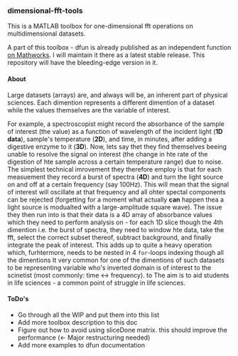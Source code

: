 ### dimensional-fft-tools
This is a MATLAB toolbox for one-dimensional fft operations on multidimensional datasets.

A part of this toolbox - dfun is already published as an independent function [on Mathworks](https://uk.mathworks.com/matlabcentral/fileexchange/63686-dfun). I will maintain it there as a latest stable release. This repository will have the bleeding-edge version in it.

#### About
Large datasets (arrays) are, and always will be, an inherent part of physical sciences.
Each dimention represents a different dimention of a dataset while the values themselves are the variable of interest.

For example, a spectroscopist might record the absorbance of the sample of interest (the value) as a function of wavelength of the incident light (**1D data**), sample's temperature (**2D**), and time, in minutes, after adding a digestive enzyme to it (**3D**).
Now, lets say thet they find themselves beeing unable to resolve the signal on interest (the change in hte rate of the digestion of hte sample across a certain temperature range) due to noise.
The simplest technical imrovement they therefore employ is that for each measuement they record a burst of spectra (**4D**) and turn the light source on and off at a certain frequency (say 100Hz).
This will mean that the signal of interest will oscillate at that frequency and all ohter spectal components can be rejected (forgetting for a moment what actually **can** happen thea a light source is modualted with a large-amplitude square wave).
The issue they then run into is that their data is a 4D array of absorbance values which they need to perform analysis on - for each 1D slice though the 4th dimention i.e. the burst of spectra, they need to window hte data, take the fft, select the correct subset thereof, subtract background, and finally integrate the peak of interest.
This adds up to quite a heavy operation which, furhtermore, needs to be nested in 4 `for`-loops indexing though all the dimentions
It very common for one of the dimentions of such datasets to be representing variable who's inverted domain is of interest to the scinetist (most commonly: time <-> frequency).
 to   The aim is to aid students in life sciences  - a common point of struggle in life sciences.


#### ToDo's
 - Go through all the WIP and put them into this list
 - Add more toolbox description to this doc
 - Figure out how to avoid using sliceDone matrix. this should improve the performance (<- Major restructuring needed)
 - Add more examples to dfun documentation
